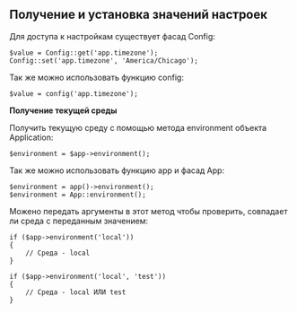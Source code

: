 ## Получение и установка значений настроек

Для доступа к настройкам существует фасад Config:
```
$value = Config::get('app.timezone');
Config::set('app.timezone', 'America/Chicago');
```
Так же можно использовать функцию config:
```
$value = config('app.timezone');
```
**Получение текущей среды**

Получить текущую среду с помощью метода environment объекта Application:
```
$environment = $app->environment();
```
Так же можно использовать функцию app и фасад App:
```
$environment = app()->environment();
$environment = App::environment();
```
Можено передать аргументы в этот метод чтобы проверить, совпадает ли среда с переданным значением:
```
if ($app->environment('local'))
{
    // Среда - local
}

if ($app->environment('local', 'test'))
{
    // Среда - local ИЛИ test
}
```
